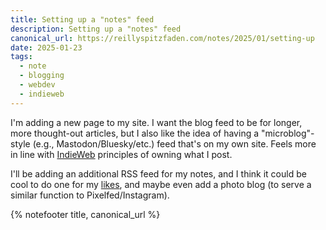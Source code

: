 ```yaml
---
title: Setting up a "notes" feed
description: Setting up a "notes" feed
canonical_url: https://reillyspitzfaden.com/notes/2025/01/setting-up
date: 2025-01-23
tags:
  - note
  - blogging
  - webdev
  - indieweb
---
```


I'm adding a new page to my site. I want the blog feed to be for longer, more thought-out articles, but I also like the idea of having a "microblog"-style (e.g., Mastodon/Bluesky/etc.) feed that's on my own site. Feels more in line with [IndieWeb](https://indieweb.org/) principles of owning what I post.

I'll be adding an additional RSS feed for my notes, and I think it could be cool to do one for my [likes](https://reillyspitzfaden.com/likes), and maybe even add a photo blog (to serve a similar function to Pixelfed/Instagram).

{% notefooter title, canonical_url %}

